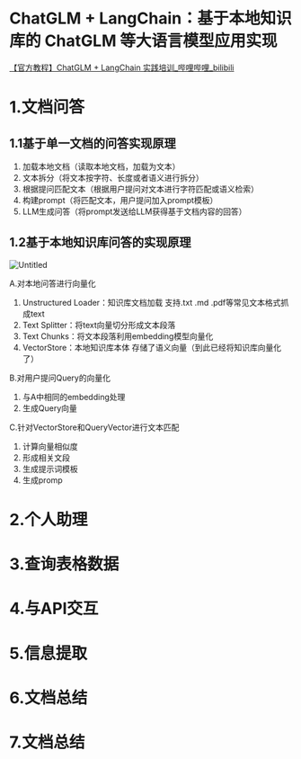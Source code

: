 # ChatGLM + LangChain：基于本地知识库的 ChatGLM 等大语言模型应用实现

[【官方教程】ChatGLM + LangChain 实践培训_哔哩哔哩_bilibili](https://www.bilibili.com/video/BV13M4y1e7cN/)

# 1.文档问答

## 1.1基于单一文档的问答实现原理

1. 加载本地文档（读取本地文档，加载为文本）
2. 文本拆分（将文本按字符、长度或者语义进行拆分）
3. 根据提问匹配文本（根据用户提问对文本进行字符匹配或语义检索）
4. 构建prompt（将匹配文本，用户提问加入prompt模板）
5. LLM生成问答（将prompt发送给LLM获得基于文档内容的回答）

## 1.2基于本地知识库问答的实现原理

![Untitled](https://github.com/JimmyMa99/Learn_Anything/assets/101508488/af9d8fa3-6d2b-4be4-8a4b-e51154ba4e92)


A.对本地问答进行向量化

1. Unstructured Loader：知识库文档加载 支持.txt .md .pdf等常见文本格式抓成text
2. Text Splitter：将text向量切分形成文本段落
3. Text Chunks：将文本段落利用embedding模型向量化
4. VectorStore：本地知识库本体 存储了语义向量（到此已经将知识库向量化了）

B.对用户提问Query的向量化

1. 与A中相同的embedding处理
2. 生成Query向量

C.针对VectorStore和QueryVector进行文本匹配

1. 计算向量相似度
2. 形成相关文段
3. 生成提示词模板
4. 生成promp

# 2.个人助理

# 3.查询表格数据

# 4.与API交互

# 5.信息提取

# 6.文档总结

# 7.文档总结
